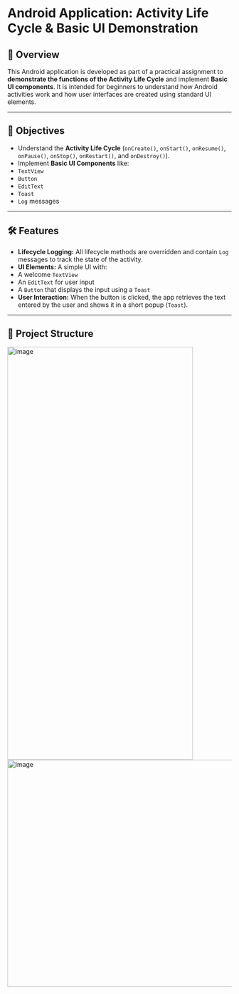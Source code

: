 # Android Application: Activity Life Cycle & Basic UI Demonstration

## 📱 Overview

This Android application is developed as part of a practical assignment to **demonstrate the functions of the Activity Life Cycle** and implement **Basic UI components**. It is intended for beginners to understand how Android activities work and how user interfaces are created using standard UI elements.

---

## 🎯 Objectives

- Understand the **Activity Life Cycle** (`onCreate()`, `onStart()`, `onResume()`, `onPause()`, `onStop()`, `onRestart()`, and `onDestroy()`).
- Implement **Basic UI Components** like:
- `TextView`
- `Button`
- `EditText`
- `Toast`
- `Log` messages

---

## 🛠 Features

- **Lifecycle Logging:** All lifecycle methods are overridden and contain `Log` messages to track the state of the activity.
- **UI Elements:** A simple UI with:
- A welcome `TextView`
- An `EditText` for user input
- A `Button` that displays the input using a `Toast`
- **User Interaction:** When the button is clicked, the app retrieves the text entered by the user and shows it in a short popup (`Toast`).

---

## 📂 Project Structure
<img width="417" height="928" alt="image" src="https://github.com/user-attachments/assets/7628fa73-be6c-48fc-a7a2-92ac73e61e12" />


<img width="1728" height="510" alt="image" src="https://github.com/user-attachments/assets/c5150540-f9a5-4d04-8df0-df5e7132a9bf" />

